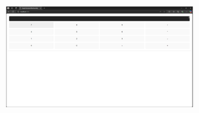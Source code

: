 
![alt text](https://github.com/mohammad-goroohi/SimpleCalculatorWebAssembly/blob/master/Capture100.PNG)
